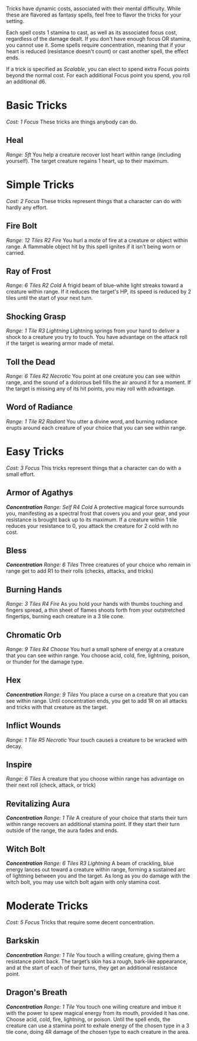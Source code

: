 Tricks have dynamic costs, associated with their mental difficulty. While these are flavored as fantasy spells, feel free to flavor the tricks for your setting.

Each spell costs 1 stamina to cast, as well as its associated focus cost, regardless of the damage dealt. If you don't have enough focus OR stamina, you cannot use it. Some spells require concentration, meaning that if your heart is reduced (resistance doesn't count) or cast another spell, the effect ends.

If a trick is specified as *Scalable*, you can elect to spend extra Focus points beyond the normal cost. For each additional Focus point you spend, you roll an additional d6.

# Basic Tricks
*Cost: 1 Focus*
These tricks are things anybody can do.

## Heal
*Range: 5ft*
You help a creature recover lost heart within range (including yourself). The target creature regains 1 heart, up to their maximum.

# Simple Tricks
*Cost: 2 Focus*
These tricks represent things that a character can do with hardly any effort.

## Fire Bolt
*Range: 12 Tiles*
*R2 Fire*
You hurl a mote of fire at a creature or object within range. A flammable object hit by this spell ignites if it isn’t being worn or carried.

## Ray of Frost
*Range: 6 Tiles*
*R2 Cold*
A frigid beam of blue-white light streaks toward a creature within range. If it reduces the target's HP, its speed is reduced by 2 tiles until the start of your next turn.

## Shocking Grasp
*Range: 1 Tile*
*R3 Lightning*
Lightning springs from your hand to deliver a shock to a creature you try to touch. You have advantage on the attack roll if the target is wearing armor made of metal.

## Toll the Dead
*Range: 6 Tiles*
*R2 Necrotic*
You point at one creature you can see within range, and the sound of a dolorous bell fills the air around it for a moment. If the target is missing any of its hit points, you may roll with advantage.

## Word of Radiance
*Range: 1 Tile*
*R2 Radiant*
You utter a divine word, and burning radiance erupts around each creature of your choice that you can see within range.

# Easy Tricks
*Cost: 3 Focus*
This tricks represent things that a character can do with a small effort.

## Armor of Agathys
***Concentration***
*Range: Self*
*R4 Cold*
A protective magical force surrounds you, manifesting as a spectral frost that covers you and your gear, and your resistance is brought back up to its maximum. If a creature within 1 tile reduces your resistance to 0, you attack the creature for 2 cold with no cost.

## Bless
***Concentration***
*Range: 6 Tiles*
Three creatures of your choice who remain in range get to add R1 to their rolls (checks, attacks, and tricks)

## Burning Hands
*Range: 3 Tiles*
*R4 Fire*
As you hold your hands with thumbs touching and fingers spread, a thin sheet of flames shoots forth from your outstretched fingertips, burning each creature in a 3 tile cone.

## Chromatic Orb
*Range: 9 Tiles*
*R4 Choose*
You hurl a small sphere of energy at a creature that you can see within range. You choose acid, cold, fire, lightning, poison, or thunder for the damage type.

## Hex
***Concentration***
*Range: 9 Tiles*
You place a curse on a creature that you can see within range. Until concentration ends, you get to add 1R on all attacks and tricks with that creature as the target.

## Inflict Wounds
*Range: 1 Tile*
*R5 Necrotic*
Your touch causes a creature to be wracked with decay.

## Inspire
*Range: 6 Tiles*
A creature that you choose within range has advantage on their next roll (check, attack, or trick)

## Revitalizing Aura
***Concentration***
*Range: 1 Tile*
A creature of your choice that starts their turn within range recovers an additional stamina point. If they start their turn outside of the range, the aura fades and ends.

## Witch Bolt
***Concentration***
*Range: 6 Tiles*
*R3 Lightning*
A beam of crackling, blue energy lances out toward a creature within range, forming a sustained arc of lightning between you and the target. As long as you do damage with the witch bolt, you may use witch bolt again with only stamina cost.

# Moderate Tricks
*Cost: 5 Focus*
Tricks that require some decent concentration.

## Barkskin
***Concentration***
*Range: 1 Tile*
You touch a willing creature, giving them a resistance point back. The target’s skin has a rough, bark-like appearance, and at the start of each of their turns, they get an additional resistance point.

## Dragon's Breath
***Concentration***
*Range: 1 Tile*
You touch one willing creature and imbue it with the power to spew magical energy from its mouth, provided it has one. Choose acid, cold, fire, lightning, or poison. Until the spell ends, the creature can use a stamina point to exhale energy of the chosen type in a 3 tile cone, doing 4R damage of the chosen type to each creature in the area.